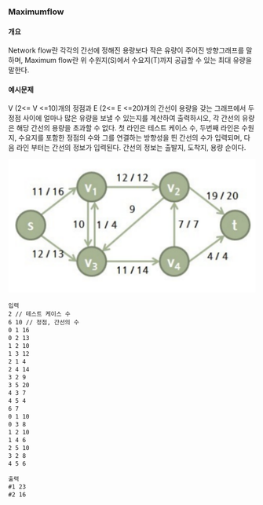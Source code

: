 ### Maximumflow

#### 개요
Network flow란 각각의 간선에 정해진 용량보다 작은 유량이 주어진 방향그래프를 말하며,
Maximum flow란 위 수원지(S)에서 수요지(T)까지 공급할 수 있는 최대 유량을 말한다.
#### 예시문제
V (2<= V <=10)개의 정점과 E (2<= E <=20)개의 간선이 용량을 갖는 그래프에서 두 정점 사이에 얼마나 많은 유량을 보낼 수 있는지를 계산하여 출력하시오, 각 간선의 유량은 해당 간선의 용량을 초과할 수 없다.
첫 라인은 테스트 케이스 수, 두번째 라인은 수원지, 수요지를 포함한 정점의 수와 그를 연결하는 방향성을 띈 간선의 수가 입력되며, 다음 라인 부터는 간선의 정보가 입력된다.
간선의 정보는 출발지, 도착지, 용량 순이다.

![ma](Ma.png)
```
입력
2 // 테스트 케이스 수
6 10 // 정점, 간선의 수
0 1 16
0 2 13
1 2 10
1 3 12
2 1 4
2 4 14
3 2 9
3 5 20
4 3 7
4 5 4
6 7
0 1 10
0 3 8
1 2 10
1 4 6
2 5 10
3 2 8
4 5 6
```
```
출력
#1 23
#2 16
```